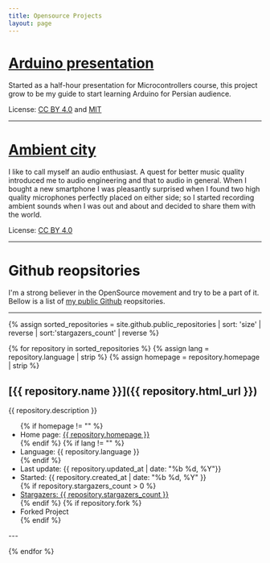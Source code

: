 ```yaml
---
title: Opensource Projects
layout: page
---
```


# [Arduino presentation](https://mehsen.com/arduino/)

Started as a half-hour presentation for Microcontrollers course, this project grow to be my guide to start learning Arduino for Persian audience.

License: [CC BY 4.0](https://github.com/mohsend/arduino/blob/master/LICENSE.md) and [MIT](https://opensource.org/licenses/MIT)

---

# [Ambient city](https://t.me/AmbientCity)

I like to call myself an audio enthusiast. A quest for better music quality introduced me to audio engineering and that to audio in general. When I bought a new smartphone I was pleasantly surprised when I found two high quality microphones perfectly placed on either side; so I started recording ambient sounds when I was out and about and decided to share them with the world.

License: [CC BY 4.0](https://creativecommons.org/licenses/by/4.0/)

--------

# Github reopsitories
I'm a strong believer in the OpenSource movement and try to be a part of it.  
Bellow is a list of [my public Github](https://github.com/mohsend/) reopsitories.

---

{% assign sorted_repositories = site.github.public_repositories | sort: 'size' | reverse | sort:'stargazers_count' | reverse %}

{% for repository in sorted_repositories %}
{% assign lang = repository.language | strip %}
{% assign homepage = repository.homepage | strip %}

## [{{ repository.name }}]({{ repository.html_url }})  
 {{ repository.description }}

<ul>
{% if homepage != "" %}
  <li>Home page: <a href="{{ repository.homepage }}">{{ repository.homepage }}</a></li>
{% endif %}
{% if lang != "" %}
 <li>Language: {{ repository.language }}</li> 
{% endif %}
 <li>Last update: {{ repository.updated_at | date: "%b %d, %Y"}}</li>
 <li>Started: {{ repository.created_at | date: "%b %d, %Y" }}</li>
{% if repository.stargazers_count > 0 %}
  <li><a href="{{ repository.html_url | append:'/stargazers' }}">Stargazers: {{ repository.stargazers_count }}</a></li>
{% endif %}
{% if repository.fork %}
  <li>Forked Project</li>
{% endif %}
</ul>
---

{% endfor %}
